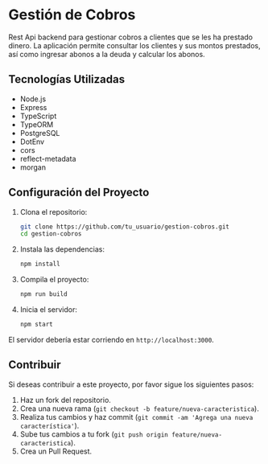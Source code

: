 # Gestión de Cobros

Rest Api backend para gestionar cobros a clientes que se les ha prestado dinero. 
La aplicación permite consultar los clientes y sus montos prestados, 
así como ingresar abonos a la deuda y calcular los abonos.

## Tecnologías Utilizadas

- Node.js
- Express
- TypeScript
- TypeORM
- PostgreSQL
- DotEnv
- cors
- reflect-metadata
- morgan


## Configuración del Proyecto

1. Clona el repositorio:

    ```bash
    git clone https://github.com/tu_usuario/gestion-cobros.git
    cd gestion-cobros
    ```

2. Instala las dependencias:

    ```bash
    npm install
    ```

3. Compila el proyecto:

    ```bash
    npm run build
    ```

4. Inicia el servidor:

    ```bash
    npm start
    ```

El servidor debería estar corriendo en `http://localhost:3000`.

## Contribuir

Si deseas contribuir a este proyecto, por favor sigue los siguientes pasos:

1. Haz un fork del repositorio.
2. Crea una nueva rama (`git checkout -b feature/nueva-caracteristica`).
3. Realiza tus cambios y haz commit (`git commit -am 'Agrega una nueva característica'`).
4. Sube tus cambios a tu fork (`git push origin feature/nueva-caracteristica`).
5. Crea un Pull Request.
